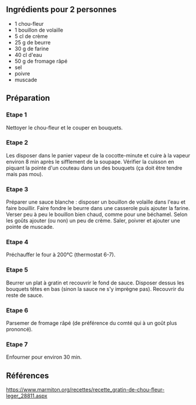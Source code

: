 ## Ingrédients pour 2 personnes

- 1 chou-fleur
- 1 bouillon de volaille
- 5 cl de crème
- 25 g de beurre
- 30 g de farine
- 40 cl d'eau
- 50 g de fromage râpé
- sel
- poivre
- muscade

## Préparation

### Etape 1

Nettoyer le chou-fleur et le couper en bouquets.

### Etape 2

Les disposer dans le panier vapeur de la cocotte-minute et cuire à la vapeur environ 8 min après le sifflement de la soupape. Vérifier la cuisson en piquant la pointe d'un couteau dans un des bouquets (ça doit être tendre mais pas mou).

### Etape 3

Préparer une sauce blanche : disposer un bouillon de volaille dans l'eau et faire bouillir. Faire fondre le beurre dans une casserole puis ajouter la farine. Verser peu à peu le bouillon bien chaud, comme pour une béchamel. Selon les goûts ajouter (ou non) un peu de crème. Saler, poivrer et ajouter une pointe de muscade.

### Etape 4

Préchauffer le four à 200°C (thermostat 6-7).

### Etape 5

Beurrer un plat à gratin et recouvrir le fond de sauce. Disposer dessus les bouquets têtes en bas (sinon la sauce ne s'y imprègne pas). Recouvrir du reste de sauce.

### Etape 6

Parsemer de fromage râpé (de préférence du comté qui à un goût plus prononcé).

### Etape 7

Enfourner pour environ 30 min.

## Références

https://www.marmiton.org/recettes/recette_gratin-de-chou-fleur-leger_28811.aspx
